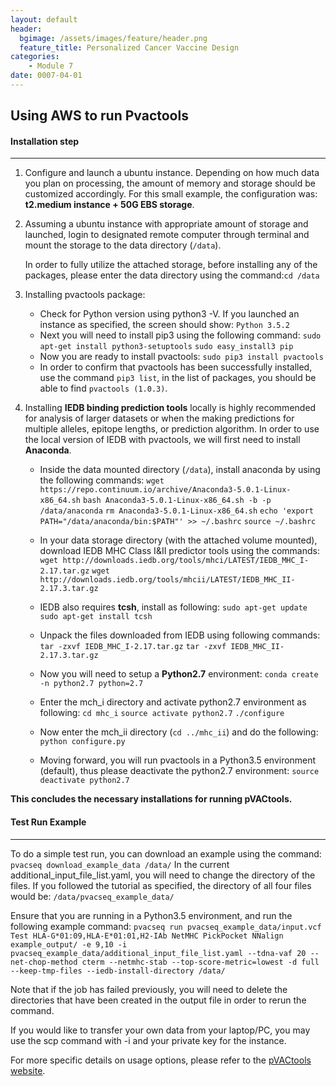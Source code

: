```yaml
---
layout: default
header:
  bgimage: /assets/images/feature/header.png
  feature_title: Personalized Cancer Vaccine Design
categories:
    - Module 7
date: 0007-04-01
---
```


## Using AWS to run Pvactools

#### **Installation step**
_____________________

1. Configure and launch a ubuntu instance. Depending on how much data you plan on processing, the amount of memory and storage should be customized accordingly. For this small example, the configuration was: **t2.medium instance + 50G EBS storage**.

2. Assuming a ubuntu instance with appropriate amount of storage and launched, login to designated remote computer through terminal and mount the storage to the data directory (`/data`).

    In order to fully utilize the attached storage, before installing any of the packages, please enter the data directory using the command:`cd /data`

3. Installing pvactools package:

    * Check for Python version using python3 -V. If you launched an instance as specified, the screen should show:
    `Python 3.5.2`
    * Next you will need to install pip3 using the following command:
    `sudo apt-get install python3-setuptools`
    `sudo easy_install3 pip`
    * Now you are ready to install pvactools:
    `sudo pip3 install pvactools`
    * In order to confirm that pvactools has been successfully installed, use the command `pip3 list`, in the list of packages, you should be able to find `pvactools (1.0.3)`.

4. Installing **IEDB binding prediction tools** locally is highly recommended for analysis of larger datasets or when the making predictions for multiple alleles, epitope lengths, or prediction algorithm. In order to use the local version of IEDB with pvactools, we will first need to install **Anaconda**.
    * Inside the data mounted directory (`/data`), install anaconda by using the following commands:
    `wget https://repo.continuum.io/archive/Anaconda3-5.0.1-Linux-x86_64.sh`
    `bash Anaconda3-5.0.1-Linux-x86_64.sh -b -p /data/anaconda`
    `rm Anaconda3-5.0.1-Linux-x86_64.sh`
    `echo 'export PATH="/data/anaconda/bin:$PATH"' >> ~/.bashrc`
    `source ~/.bashrc`

    * In your data storage directory (with the attached volume mounted), download IEDB MHC Class I&II predictor tools using the commands:
    `wget http://downloads.iedb.org/tools/mhci/LATEST/IEDB_MHC_I-2.17.tar.gz`
    `wget http://downloads.iedb.org/tools/mhcii/LATEST/IEDB_MHC_II-2.17.3.tar.gz`

    * IEDB also requires **tcsh**, install as following:
    `sudo apt-get update`
    `sudo apt-get install tcsh`

    * Unpack the files downloaded from IEDB using following commands:
    `tar -zxvf IEDB_MHC_I-2.17.tar.gz`
    `tar -zxvf IEDB_MHC_II-2.17.3.tar.gz`

    * Now you will need to setup a **Python2.7** environment:
    `conda create -n python2.7 python=2.7`

    * Enter the mch_i directory and activate python2.7 environment as following:
    `cd mhc_i`
    `source activate python2.7`
    `./configure`

    * Now enter the mch_ii directory (`cd ../mhc_ii`) and do the following:
    `python configure.py`

    * Moving forward, you will run pvactools in a Python3.5 environment (default), thus please deactivate the python2.7 environment:
    `source deactivate python2.7`

**This concludes the necessary installations for running pVACtools.**

#### **Test Run Example**
__________________________
To do a simple test run, you can download an example using the command:
    `pvacseq download_example_data /data/`
    In the current additional_input_file_list.yaml, you will need to change the directory of the files. If you followed the tutorial as specified, the directory of all four files would be: `/data/pvacseq_example_data/`

Ensure that you are running in a Python3.5 environment, and run the following example command:
    `pvacseq run pvacseq_example_data/input.vcf Test HLA-G*01:09,HLA-E*01:01,H2-IAb NetMHC PickPocket NNalign example_output/ -e 9,10 -i pvacseq_example_data/additional_input_file_list.yaml --tdna-vaf 20 --net-chop-method cterm --netmhc-stab --top-score-metric=lowest -d full --keep-tmp-files --iedb-install-directory /data/`

Note that if the job has failed previously, you will need to delete the directories that have been created in the output file in order to rerun the command.

If you would like to transfer your own data from your laptop/PC, you may use the scp command with -i and your private key for the instance.

For more specific details on usage options, please refer to the [pVACtools website](http://pvactools.readthedocs.io/en/latest/pvacseq/run.html).

